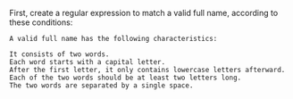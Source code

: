 First, create a regular expression to match a valid full name, according to these conditions:

	A valid full name has the following characteristics:
  
    It consists of two words.
    Each word starts with a capital letter.
    After the first letter, it only contains lowercase letters afterward.
  	Each of the two words should be at least two letters long.
  	The two words are separated by a single space.

